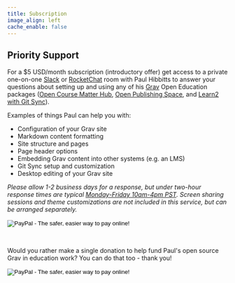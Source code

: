 ```yaml
---
title: Subscription
image_align: left
cache_enable: false
---
```


## Priority Support

For a $5 USD/month subscription (introductory offer) get access to a private one-on-one [Slack](https://slack.com/) or [RocketChat](https://rocket.chat/) room with Paul Hibbitts to answer your questions about setting up and using any of his [Grav](https://getgrav.org/) Open Education packages ([Open Course Matter Hub](http://demo.hibbittsdesign.org/grav-open-matter-course-hub), [Open Publishing Space](https://demo.hibbittsdesign.org/grav-open-publishing-quark/), and [Learn2 with Git Sync](https://demo.hibbittsdesign.org/grav-learn2-git-sync/)).

Examples of things Paul can help you with:  
* Configuration of your Grav site
* Markdown content formatting
* Site structure and pages
* Page header options
* Embedding Grav content into other systems (e.g. an LMS)
* Git Sync setup and customization
* Desktop editing of your Grav site

_Please allow 1-2 business days for a response, but under two-hour response times are typical [Monday-Friday 10am-4pm PST](https://www.timeanddate.com/worldclock/canada/vancouver). Screen sharing sessions and theme customizations are not included in this service, but can be arranged separately._

<form action="https://www.paypal.com/cgi-bin/webscr" method="post" target="_top">
<input type="hidden" name="cmd" value="_s-xclick">
<input type="hidden" name="hosted_button_id" value="QGMGRHLY8QDYY">
<input type="image" src="https://www.paypalobjects.com/en_US/i/btn/btn_subscribe_LG.gif" border="0" name="submit" alt="PayPal - The safer, easier way to pay online!">
<img alt="" border="0" src="https://www.paypalobjects.com/en_US/i/scr/pixel.gif" width="1" height="1">
</form>

<br><p>Would you rather make a single donation to help fund Paul's open source Grav in education work? You can do that too - thank you!</p>

<form action="https://www.paypal.com/cgi-bin/webscr" method="post" target="_top">
<input type="hidden" name="cmd" value="_s-xclick">
<input type="hidden" name="hosted_button_id" value="5RZ784EKKSZPN">
<input type="image" src="https://www.paypalobjects.com/en_US/i/btn/btn_donate_LG.gif" border="0" name="submit" alt="PayPal - The safer, easier way to pay online!">
<img alt="" border="0" src="https://www.paypalobjects.com/en_US/i/scr/pixel.gif" width="1" height="1">
</form>
